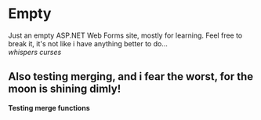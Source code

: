 # Empty

Just an empty ASP.NET Web Forms site, mostly for learning. Feel free to break it, it's not like i have anything better to do...  
*whispers curses*
## Also testing merging, and i fear the worst, for the moon is shining dimly!
**Testing merge functions**